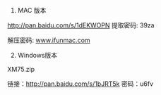 1. MAC 版本

http://pan.baidu.com/s/1dEKWOPN 提取密码: 39za  

解压密码: www.ifunmac.com

2. Windows版本

XM75.zip

链接：http://pan.baidu.com/s/1bJRT5k 密码：u6fv
